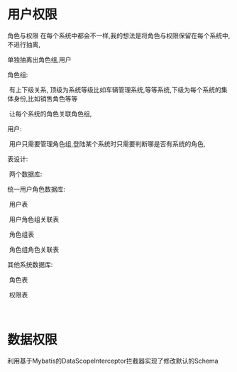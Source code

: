 # 用户权限 

角色与权限 在每个系统中都会不一样,我的想法是将角色与权限保留在每个系统中,不进行抽离,

单独抽离出角色组,用户

角色组:

​			有上下级关系, 顶级为系统等级比如车辆管理系统,等等系统,下级为每个系统的集体身份,比如销售角色等等

​			让每个系统的角色关联角色组,

用户:

​		用户只需要管理角色组,登陆某个系统时只需要判断哪是否有系统的角色,



表设计:

​		两个数据库:

统一用户角色数据库:

​	    用户表

​		用户角色组关联表

​		角色组表

​		角色组角色关联表

其他系统数据库:

​		角色表

​        权限表

​			

# 数据权限

利用基于Mybatis的DataScopeInterceptor拦截器实现了修改默认的Schema